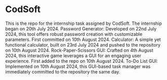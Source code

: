 # CodSoft
This is the repo for the internship task assigned by CodSoft. The internship began on 20th July 2024.
Password Generator: Developed on 22nd July 2024, this tool offers robust password creation with customizable parameters. First committed on 10th August 2024.
Calculator: A simple yet functional calculator, built on 23rd July 2024 and pushed to the repository on 10th August 2024.
Rock-Paper-Scissors GUI: Crafted on 4th August 2024, this interactive game leverages a GUI for an engaging user experience. First added to the repo on 10th August 2024.
To-Do List GUI: Implemented on 10th August 2024, this GUI-based task manager was immediately committed to the repository the same day.

